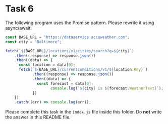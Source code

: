 # Task 6

The following program uses the Promise pattern. Please rewrite it using async/await.

```js
const BASE_URL = "https://dataservice.accuweather.com";
const city = "Baltimore";

fetch(`${BASE_URL}/locations/v1/cities/search?q=${city}`)
    .then((response) => response.json())
    .then((data) => {
      const location = data[0];
      fetch(`${BASE_URL}/currentconditions/v1/${location.Key}`)
		    .then((response) => response.json())
		    .then((data) => {
		      const forecast = data[0];
					console.log(`${city} is ${forecast.WeatherText}`);
		    })
    })
    .catch((err) => console.log(err));
```

Please complete this task in the `index.js` file inside this folder. Do **not** write the answer in this README file.